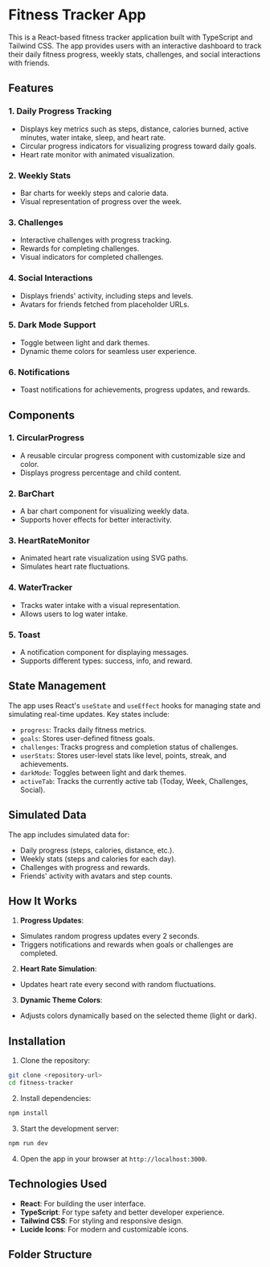 # Fitness Tracker App

This is a React-based fitness tracker application built with TypeScript and Tailwind CSS. The app provides users with an interactive dashboard to track their daily fitness progress, weekly stats, challenges, and social interactions with friends.

## Features

### 1. **Daily Progress Tracking**
- Displays key metrics such as steps, distance, calories burned, active minutes, water intake, sleep, and heart rate.
- Circular progress indicators for visualizing progress toward daily goals.
- Heart rate monitor with animated visualization.

### 2. **Weekly Stats**
- Bar charts for weekly steps and calorie data.
- Visual representation of progress over the week.

### 3. **Challenges**
- Interactive challenges with progress tracking.
- Rewards for completing challenges.
- Visual indicators for completed challenges.

### 4. **Social Interactions**
- Displays friends' activity, including steps and levels.
- Avatars for friends fetched from placeholder URLs.

### 5. **Dark Mode Support**
- Toggle between light and dark themes.
- Dynamic theme colors for seamless user experience.

### 6. **Notifications**
- Toast notifications for achievements, progress updates, and rewards.

## Components

### 1. **CircularProgress**
- A reusable circular progress component with customizable size and color.
- Displays progress percentage and child content.

### 2. **BarChart**
- A bar chart component for visualizing weekly data.
- Supports hover effects for better interactivity.

### 3. **HeartRateMonitor**
- Animated heart rate visualization using SVG paths.
- Simulates heart rate fluctuations.

### 4. **WaterTracker**
- Tracks water intake with a visual representation.
- Allows users to log water intake.

### 5. **Toast**
- A notification component for displaying messages.
- Supports different types: success, info, and reward.

## State Management

The app uses React's `useState` and `useEffect` hooks for managing state and simulating real-time updates. Key states include:
- `progress`: Tracks daily fitness metrics.
- `goals`: Stores user-defined fitness goals.
- `challenges`: Tracks progress and completion status of challenges.
- `userStats`: Stores user-level stats like level, points, streak, and achievements.
- `darkMode`: Toggles between light and dark themes.
- `activeTab`: Tracks the currently active tab (Today, Week, Challenges, Social).

## Simulated Data

The app includes simulated data for:
- Daily progress (steps, calories, distance, etc.).
- Weekly stats (steps and calories for each day).
- Challenges with progress and rewards.
- Friends' activity with avatars and step counts.

## How It Works

1. **Progress Updates**:
  - Simulates random progress updates every 2 seconds.
  - Triggers notifications and rewards when goals or challenges are completed.

2. **Heart Rate Simulation**:
  - Updates heart rate every second with random fluctuations.

3. **Dynamic Theme Colors**:
  - Adjusts colors dynamically based on the selected theme (light or dark).

## Installation

1. Clone the repository:
  ```bash
  git clone <repository-url>
  cd fitness-tracker
  ```

2. Install dependencies:
  ```bash
  npm install
  ```

3. Start the development server:
  ```bash
  npm run dev
  ```

4. Open the app in your browser at `http://localhost:3000`.

## Technologies Used

- **React**: For building the user interface.
- **TypeScript**: For type safety and better developer experience.
- **Tailwind CSS**: For styling and responsive design.
- **Lucide Icons**: For modern and customizable icons.

## Folder Structure

